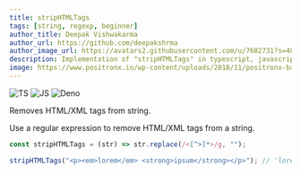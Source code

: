 ```yaml
---
title: stripHTMLTags
tags: [string, regexp, beginner]
author_title: Deepak Vishwakarma
author_url: https://github.com/deepakshrma
author_image_url: https://avatars2.githubusercontent.com/u/7682731?s=400
description: Implementation of "stripHTMLTags" in typescript, javascript and deno.
image: https://www.positronx.io/wp-content/uploads/2018/11/positronx-banner-1152-1.jpg
---
```


![TS](https://img.shields.io/badge/supports-typescript-blue.svg?style=flat-square)
![JS](https://img.shields.io/badge/supports-javascript-yellow.svg?style=flat-square)
![Deno](https://img.shields.io/badge/supports-deno-green.svg?style=flat-square)

Removes HTML/XML tags from string.

Use a regular expression to remove HTML/XML tags from a string.

```ts title="typescript"
const stripHTMLTags = (str) => str.replace(/<[^>]*>/g, "");
```

```ts title="typescript"
stripHTMLTags("<p><em>lorem</em> <strong>ipsum</strong></p>"); // 'lorem ipsum'
```
